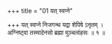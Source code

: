 +++
title = "01 यत् स्वप्ने"

+++
यत् स्वप्ने निजगन्थ यद्वा शेपिषे ऽनृतम् ।  
अग्निष्ट्वा तस्मादेनसो ब्रह्मा मुञ्चत्वंहसः ॥ १ ॥